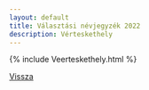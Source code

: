 ```yaml
---
layout: default
title: Választási névjegyzék 2022
description: Vérteskethely
---
```


{% include Veerteskethely.html %}

[Vissza](./)